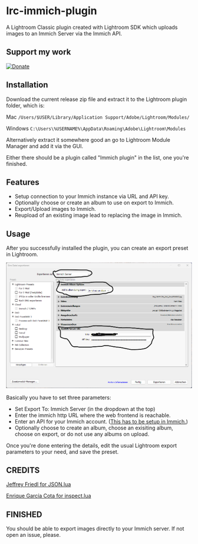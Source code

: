 # lrc-immich-plugin

A Lightroom Classic plugin created with Lightroom SDK which uploads images to an Immich Server via the Immich API.

## Support my work

[![Donate](https://img.shields.io/badge/Donate-PayPal-green.svg)](https://www.paypal.com/donate/?hosted_button_id=2LL4K9LN5CFA6)

## Installation

Download the current release zip file and extract it to the Lightroom plugin folder, which is:

Mac
    `/Users/$USER/Library/Application Support/Adobe/Lightroom/Modules/`

Windows
    `C:\Users\%USERNAME%\AppData\Roaming\Adobe\Lightroom\Modules`

Alternatively extract it somewhere good an go to Lightroom Module Manager and add it via the GUI.

Either there should be a plugin called "Immich plugin" in the list, one you're finished.

## Features

* Setup connection to your Immich instance via URL and API key.
* Optionally choose or create an album to use on export to Immich.
* Export/Upload images to Immich.
* Reupload of an existing image lead to replacing the image in Immich.

## Usage

After you successfully installed the plugin, you can create an export preset in Lightroom.

![Screenshot](screenshots/export-preset.png "Screenshot")

Basically you have to set three parameters:

* Set Export To: Immich Server (in the dropdown at the top)
* Enter the immich http URL where the web frontend is reachable.
* Enter an API for your Immich account. ([This has to be setup in Immich.](https://immich.app/docs/features/command-line-interface#obtain-the-api-key))
* Optionally choose to create an album, choose an exisiting album, choose on export, or do not use any albums on upload.

Once you're done entering the details, edit the usual Lightroom export parameters to your need, and save the preset.

## CREDITS

[Jeffrey Friedl for JSON.lua](http://regex.info/blog/lua/json)

[Enrique García Cota for inspect.lua](https://github.com/kikito/inspect.lua)


## FINISHED

You should be able to export images directly to your Immich server.
If not open an issue, please.


